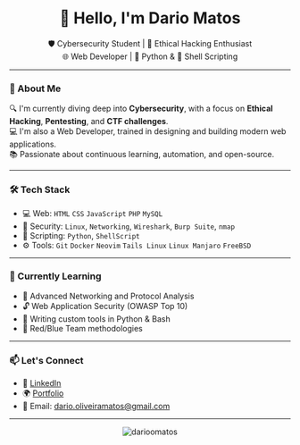 <h1 align="center">👋 Hello, I'm Dario Matos</h1>

<p align="center">
  🛡️ Cybersecurity Student | 🧠 Ethical Hacking Enthusiast <br>
  🌐 Web Developer | 🐍 Python & 🐚 Shell Scripting <br>
</p>

---

### 🚀 About Me

🔍 I'm currently diving deep into **Cybersecurity**, with a focus on **Ethical Hacking**, **Pentesting**, and **CTF challenges**.  
💻 I'm also a Web Developer, trained in designing and building modern web applications.  
📚 Passionate about continuous learning, automation, and open-source.

---

### 🛠️ Tech Stack

- 💻 Web: `HTML` `CSS` `JavaScript` `PHP` `MySQL`
- 🔐 Security: `Linux`, `Networking`, `Wireshark`, `Burp Suite`, `nmap`
- 🐍 Scripting: `Python`, `ShellScript`
- ⚙️ Tools: `Git` `Docker` `Neovim` `Tails Linux` `Linux Manjaro` `FreeBSD` 

---

### 🧠 Currently Learning

- 🧬 Advanced Networking and Protocol Analysis
- 🔓 Web Application Security (OWASP Top 10)
- 🔧 Writing custom tools in Python & Bash
- 🎯 Red/Blue Team methodologies

---

### 📫 Let's Connect

- 💼 [LinkedIn](https://www.linkedin.com/in/darioomatos/)
- 🌍 [Portfolio](https://linktr.ee/darioomatos)
- 📨 Email: dario.oliveiramatos@gmail.com

---

<p align="center">
  <img src="https://komarev.com/ghpvc/?username=darioomatos&label=Profile+views" alt="darioomatos" />
</p>
